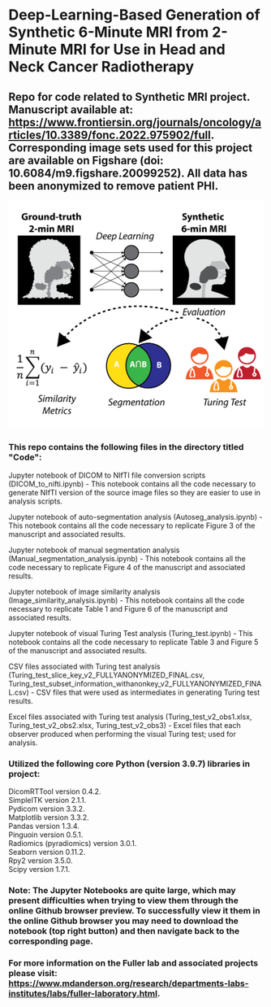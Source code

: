 # Deep-Learning-Based Generation of Synthetic 6-Minute MRI from 2-Minute MRI for Use in Head and Neck Cancer Radiotherapy

## Repo for code related to Synthetic MRI project. Manuscript available at: https://www.frontiersin.org/journals/oncology/articles/10.3389/fonc.2022.975902/full. Corresponding image sets used for this project are available on Figshare (doi: 10.6084/m9.figshare.20099252). All data has been anonymized to remove patient PHI. <br>

<img src= "synthetic_MRI_overview_figure.png" width="700">

### This repo contains the following files in the directory titled "Code": <br>
Jupyter notebook of DICOM to NIfTI file conversion scripts (DICOM_to_nifti.ipynb) - This notebook contains all the code necessary to generate NIfTI version of the source image files so they are easier to use in analysis scripts. <br>

Jupyter notebook of auto-segmentation analysis (Autoseg_analysis.ipynb) - This notebook contains all the code necessary to replicate Figure 3 of the manuscript and associated results. <br>

Jupyter notebook of manual segmentation analysis (Manual_segmentation_analysis.ipynb) - This notebook contains all the code necessary to replicate Figure 4 of the manuscript and associated results. <br>

Jupyter notebook of image similarity analysis (Image_similarity_analysis.ipynb) - This notebook contains all the code necessary to replicate Table 1 and Figure 6 of the manuscript and associated results. <br>

Jupyter notebook of visual Turing Test analysis (Turing_test.ipynb) - This notebook contains all the code necessary to replicate Table 3 and Figure 5 of the manuscript and associated results. <br>

CSV files associated with Turing test analysis (Turing_test_slice_key_v2_FULLYANONYMIZED_FINAL.csv, Turing_test_subset_information_withanonkey_v2_FULLYANONYMIZED_FINAL.csv) - CSV files that were used as intermediates in generating Turing test results. <br>

Excel files associated with Turing test analysis (Turing_test_v2_obs1.xlsx, Turing_test_v2_obs2.xlsx, Turing_test_v2_obs3) - Excel files that each observer produced when performing the visual Turing test; used for analysis. <br>

### Utilized the following core Python (version 3.9.7) libraries in project: <br>

DicomRTTool version 0.4.2. <br>
SimpleITK version 2.1.1.<br>
Pydicom version 3.3.2.<br>
Matplotlib version 3.3.2.<br>
Pandas version 1.3.4. <br>
Pinguoin version 0.5.1. <br>
Radiomics (pyradiomics) version 3.0.1. <br>
Seaborn version 0.11.2. <br>
Rpy2 version 3.5.0. <br>
Scipy version 1.7.1. <br>

### Note: The Jupyter Notebooks are quite large, which may present difficulties when trying to view them through the online Github browser preview. To successfully view it them in the online Github browser you may need to download the notebook (top right button) and then navigate back to the corresponding page.  

### For more information on the Fuller lab and associated projects please visit: https://www.mdanderson.org/research/departments-labs-institutes/labs/fuller-laboratory.html. 
